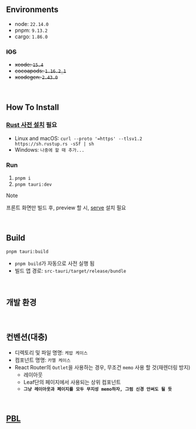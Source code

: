## Environments

- node: `22.14.0`
- pnpm: `9.13.2`
- cargo: `1.86.0`

### ~~IOS~~

- ~~xcode: `15.4`~~
- ~~cocoapods: `1.16.2_1`~~
- ~~xcodegen: `2.43.0`~~

<br />

## How To Install

### [Rust 사전 설치](https://v2.tauri.app/start/prerequisites/#rust) 필요

- Linux and macOS: `curl --proto '=https' --tlsv1.2 https://sh.rustup.rs -sSf | sh`
- Windows: `나중에 할 때 추가...`

### Run

1. `pnpm i`
2. `pnpm tauri:dev`

> [!NOTE]
> 프론트 화면만 빌드 후, preview 할 시, [serve](https://www.npmjs.com/package/serve) 설치 필요

<br />

## Build

`pnpm tauri:build`

- `pnpm build`가 자동으로 사전 실행 됨
- 빌드 앱 경로: `src-tauri/target/release/bundle`

<br />

## 개발 환경

<br />

## 컨벤션(대충)

- 디렉토리 및 파일 명명: `케밥 케이스`
- 컴포넌트 명명: `카멜 케이스`
- React Router의 `Outlet`을 사용하는 경우, 무조건 `memo` 사용 할 것(재렌더링 방지)
  - 레이아웃
  - Leaf단의 페이지에서 사용되는 상위 컴포넌트
  - **`그냥 레이아웃과 페이지를 모두 무지성 memo하자, 그럼 신경 안써도 될 듯`**

<br />

## [PBL](./doc/PBL.md)
